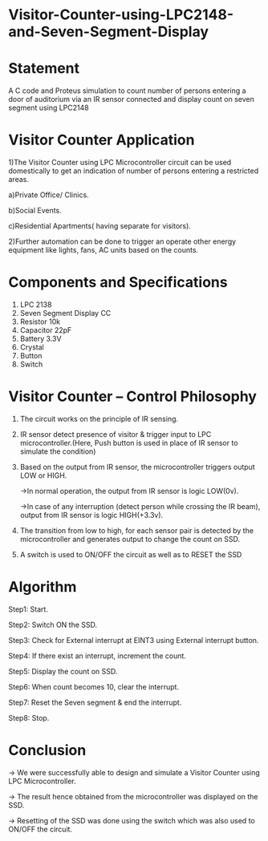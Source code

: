 # Visitor-Counter-using-LPC2148-and-Seven-Segment-Display

# Statement
A C code and Proteus simulation to count number of persons entering a door of auditorium via an IR sensor connected and display count on seven segment using LPC2148

# Visitor Counter Application
1)The Visitor Counter using LPC Microcontroller circuit can be used domestically to get an indication of number of persons entering a restricted areas.

   a)Private Office/ Clinics.
   
   b)Social Events.
   
   c)Residential Apartments( having separate for visitors).
   
2)Further automation can be done to trigger an operate other energy equipment like lights, fans, AC units based on the counts. 

 # Components          and         Specifications
1) LPC                              2138
2) Seven Segment Display             CC
3) Resistor                          10k
4) Capacitor                         22pF
5) Battery                           3.3V
6) Crystal
7) Button
8) Switch
# Visitor Counter – Control Philosophy
1) The circuit works on the principle of IR sensing. 
2) IR sensor detect presence of visitor & trigger input to LPC microcontroller.(Here, Push button is used in place of IR sensor to simulate the condition) 
3) Based on the output from IR sensor,  the microcontroller triggers output LOW or HIGH.

   ->In normal operation, the output from IR sensor is logic LOW(0v).
  
   ->In case of any interruption (detect person while crossing the IR beam), output from IR sensor is logic HIGH(+3.3v).
4) The transition from low to high, for each sensor pair is detected by the microcontroller and generates output to change the count on SSD.
5) A switch is used to ON/OFF the circuit as well as to RESET the SSD
 
 # Algorithm
Step1: Start.

Step2: Switch ON the SSD.

Step3: Check for External interrupt at EINT3 using External interrupt button.

Step4: If there exist an interrupt, increment the count.

Step5: Display the count on SSD.

Step6: When count becomes 10, clear the interrupt.

Step7: Reset the Seven segment & end the interrupt.

Step8: Stop.

# Conclusion
-> We were successfully able to design and simulate a Visitor Counter using LPC Microcontroller.

-> The result hence obtained from the microcontroller was displayed on the SSD.

-> Resetting of the SSD was done using the switch which was also used to ON/OFF the circuit.

  
  
 


